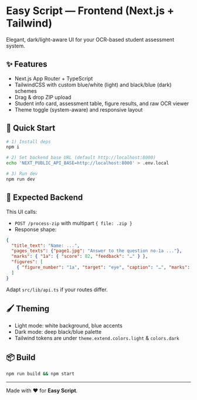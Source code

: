 # Easy Script — Frontend (Next.js + Tailwind)

Elegant, dark/light-aware UI for your OCR-based student assessment system.

## ✨ Features
- Next.js App Router + TypeScript
- TailwindCSS with custom blue/white (light) and black/blue (dark) schemes
- Drag & drop ZIP upload
- Student info card, assessment table, figure results, and raw OCR viewer
- Theme toggle (system-aware) and responsive layout

## 🔧 Quick Start
```bash
# 1) Install deps
npm i

# 2) Set backend base URL (default http://localhost:8000)
echo 'NEXT_PUBLIC_API_BASE=http://localhost:8000' > .env.local

# 3) Run dev
npm run dev
```

## 🧠 Expected Backend
This UI calls:
- `POST /process-zip` with multipart `{ file: .zip }`
- Response shape:
```json
{
  "title_text": "Name: ...",
  "pages_texts": {"page1.jpg": "Answer to the question no-1a ..."},
  "marks": { "1a": { "score": 82, "feedback": "…" } },
  "figures": [
    { "figure_number": "1a", "target": "eye", "caption": "…", "marks": 75 }
  ]
}
```

Adapt `src/lib/api.ts` if your routes differ.

## 🖌️ Theming
- Light mode: white background, blue accents
- Dark mode: deep black/blue palette
- Tailwind tokens are under `theme.extend.colors.light` & `colors.dark`

## 📦 Build
```bash
npm run build && npm start
```

---

Made with ❤️ for **Easy Script**.
